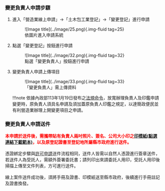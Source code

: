 ### 變更負責人申請步驟

1. 進入「營造業線上申請」→「土木包工業登記」→「變更登記」進行申請
    <figure markdown="span">
    ![Image title](../image/25.png){.img-fluid tag=25}
    <figcaption>依圖片進入申請系統</figcaption>
    </figure>

2. 點選「變更登記」按鈕進行申請
    <figure markdown="span">
    ![Image title](../image/32.png){.img-fluid tag=32}
    <figcaption>點選「變更負責人」按鈕進行申請</figcaption>
    </figure>

3. 變更負責人申請上傳項目
    <figure markdown="span">
    ![Image title](../image/33.png){.img-fluid tag=33}
    <figcaption>「變更負責人」需上傳資料</figcaption>
    </figure>

    !!!note
        依據內政部113年1月19日發布之[法規命令](https://www.moi.gov.tw/News_Content.aspx?n=145&s=312758)，放寬辦理負責人及印鑑申請變更時，原負責人須具名申請及須加蓋原負責人印鑑之規定，以達簡政便民並有利營造業辦理上開變更項目之申請。

### 變更負責人申請送件
<span style="color:red; font-weight:bold;">本申請於送件後，需攜帶貼有負責人兩吋照片、簽名、公司大小印之[印模紙(點選連結下載範本)](https://economic.cyhg.gov.tw/News_Content.aspx?n=453&s=158425)，以及原登記證書至登記地所屬縣市政府進行送件。</span><br><br>
憑證綁定步驟與[許可申請](Contractors_Registration.md)送件流程相同，送件人皆需以自然人憑證進行簽章送件，若送件人為受託人，需額外簽署委託書；請列印出來請委託人用印，受託人用印後掃描上傳至文件列表，方可進行送件。<br>
<br>
線上案件送件成功後，須將手冊及證書、印模紙送至縣市政府，後續進行手冊註記及證書換發。    